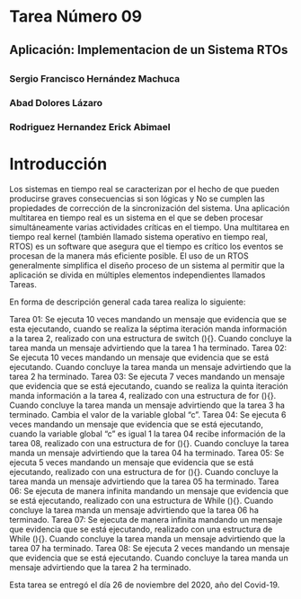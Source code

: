 # Tarea Número 09
## Aplicación: Implementacion de un Sistema RTOs
## 
### Sergio Francisco Hernández Machuca
### Abad Dolores Lázaro
### Rodriguez Hernandez Erick Abimael

# Introducción
Los sistemas en tiempo real se caracterizan por el hecho de que pueden producirse graves consecuencias si son lógicas y No se cumplen las propiedades de corrección de la sincronización del sistema. Una aplicación multitarea en tiempo real es un sistema en el que se deben procesar simultáneamente varias actividades críticas en el tiempo. Una multitarea en tiempo real kernel (también llamado sistema operativo en tiempo real, RTOS) es un software que asegura que el tiempo es crítico los eventos se procesan de la manera más eficiente posible. El uso de un RTOS generalmente simplifica el diseño proceso de un sistema al permitir que la aplicación se divida en múltiples elementos independientes llamados Tareas.

En forma de descripción general cada tarea realiza lo siguiente:

Tarea 01: Se ejecuta 10 veces mandando un mensaje que evidencia que se esta ejecutando, cuando se realiza la séptima iteración manda información a la tarea 2, realizado con una estructura de switch (){}. Cuando concluye la tarea manda un mensaje advirtiendo que la tarea 1 ha terminado.
Tarea 02: Se ejecuta 10 veces mandando un mensaje que evidencia que se está ejecutando. Cuando concluye la tarea manda un mensaje advirtiendo que la tarea 2 ha terminado.
Tarea 03: Se ejecuta 7 veces mandando un mensaje que evidencia que se está ejecutando, cuando se realiza la quinta iteración manda información a la tarea 4, realizado con una estructura de for (){}. Cuando concluye la tarea manda un mensaje advirtiendo que la tarea 3 ha terminado. Cambia el valor de la variable global “c”.
Tarea 04: Se ejecuta 6 veces mandando un mensaje que evidencia que se está ejecutando, cuando la variable global “c” es igual 1 la tarea 04 recibe información de la tarea 08, realizado con una estructura de for (){}. Cuando concluye la tarea manda un mensaje advirtiendo que la tarea 04 ha terminado.
Tarea 05: Se ejecuta 5 veces mandando un mensaje que evidencia que se está ejecutando, realizado con una estructura de for (){}. Cuando concluye la tarea manda un mensaje advirtiendo que la tarea 05 ha terminado.
Tarea 06:  Se ejecuta de manera infinita mandando un mensaje que evidencia que se está ejecutando, realizado con una estructura de While (){}. Cuando concluye la tarea manda un mensaje advirtiendo que la tarea 06 ha terminado.
Tarea 07: Se ejecuta  de manera infinita mandando un mensaje que evidencia que se está ejecutando, realizado con una estructura de While (){}. Cuando concluye la tarea manda un mensaje advirtiendo que la tarea 07 ha terminado.
Tarea 08: Se ejecuta 2 veces mandando un mensaje que evidencia que se está ejecutando. Cuando concluye la tarea manda un mensaje advirtiendo que la tarea 2 ha terminado.


Esta tarea se entregó el día 26 de noviembre del 2020, año del Covid-19.
